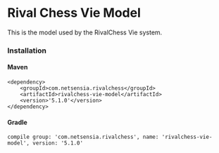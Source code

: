 Rival Chess Vie Model
=====================

This is the model used by the RivalChess Vie system.

### Installation

#### Maven

    <dependency>
        <groupId>com.netsensia.rivalchess</groupId>
        <artifactId>rivalchess-vie-model</artifactId>
        <version>'5.1.0'</version>
    </dependency>
    
#### Gradle

    compile group: 'com.netsensia.rivalchess', name: 'rivalchess-vie-model', version: '5.1.0'

